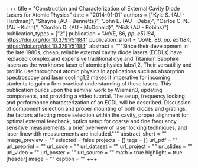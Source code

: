 +++
title = "Construction and Characterization of External Cavity Diode Lasers for Atomic Physics"
date = "2014-01-01"
authors = ["Kyle S. {AU - Hardman}", "Shayne {AU - Bennetts}", "John E. {AU - Debs}", "Carlos C. N. {AU - Kuhn}", "Gordon D. {AU - McDonald}", "Nick {AU - Robins}"]
publication_types = ["2"]
publication = "JoVE, 86, _pp. e51184_, https://doi.org/doi:10.3791/51184"
publication_short = "JoVE, 86, _pp. e51184_, https://doi.org/doi:10.3791/51184"
abstract = """Since their development in the late 1980s, cheap, reliable external cavity diode lasers (ECDLs) have replaced complex and expensive traditional dye and Titanium Sapphire lasers as the workhorse laser of atomic physics labs1,2. Their versatility and prolific use throughout atomic physics in applications such as absorption spectroscopy and laser cooling1,2 makes it imperative for incoming students to gain a firm practical understanding of these lasers. This publication builds upon the seminal work by Wieman3, updating components, and providing a video tutorial. The setup, frequency locking and performance characterization of an ECDL will be described. Discussion of component selection and proper mounting of both diodes and gratings, the factors affecting mode selection within the cavity, proper alignment for optimal external feedback, optics setup for coarse and fine frequency sensitive measurements, a brief overview of laser locking techniques, and laser linewidth measurements are included."""
abstract_short = ""
image_preview = ""
selected = false
projects = []
tags = []
url_pdf = ""
url_preprint = ""
url_code = ""
url_dataset = ""
url_project = ""
url_slides = ""
url_video = ""
url_poster = ""
url_source = ""
math = true
highlight = true
[header]
image = ""
caption = ""
+++
